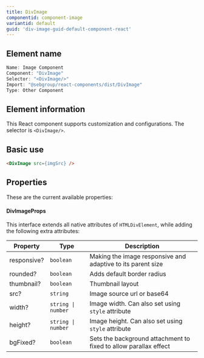 ```yaml
---
title: DivImage
componentid: component-image
variantid: default
guid: 'div-image-guid-default-component-react'
---
```


## Element name
```javascript
Name: Image Component
Component: "DivImage"
Selector: "<DivImage/>"
Import: "@sebgroup/react-components/dist/DivImage"
Type: Other Component
```

## Element information 
This React component supports customization and configurations. The selector is `<DivImage/>`.

## Basic use
```html
<DivImage src={imgSrc} />
```

## Properties
These are the current available properties:

#### DivImageProps
This interface extends all native attributes of `HTMLDivElement`, while adding the following extra attributes:

| Property    | Type               | Description                                                      |
| ----------- | ------------------ | ---------------------------------------------------------------- |
| responsive? | `boolean`          | Making the image responsive and adaptive to its parent size      |
| rounded?    | `boolean`          | Adds default border radius                                       |
| thumbnail?  | `boolean`          | Thumbnail layout                                                 |
| src?        | `string`           | Image source url or base64                                       |
| width?      | `string \| number` | Image width. Can also set using `style` attribute                |
| height?     | `string \| number` | Image height. Can also set using `style` attribute               |
| bgFixed?    | `boolean`          | Sets the background attachment to fixed to allow parallax effect |